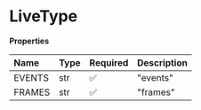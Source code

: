 # LiveType

**Properties**

| Name   | Type | Required | Description |
| :----- | :--- | :------- | :---------- |
| EVENTS | str  | ✅       | "events"    |
| FRAMES | str  | ✅       | "frames"    |

<!-- This file was generated by liblab | https://liblab.com/ -->
